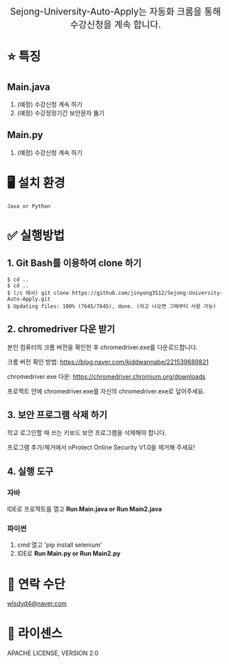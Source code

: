 <p align='center' style='font-size:150%'>Sejong-University-Auto-Apply는 자동화 크롬을 통해 수강신청을 계속 합니다.</p>

# :star: 특징
## Main.java
1. (예정) 수강신청 계속 하기
2. (예정) 수강정정기간 보안문자 뚫기 

## Main.py
1. (예정) 수강신청 계속 하기

# :desktop_computer: 설치 환경
    Java or Python


# :white_check_mark: 실행방법

## 1.  Git Bash를 이용하여 clone 하기 
```    
$ cd .. 
$ cd .. 
$ (/c 에서) git clone https://github.com/jinyong3512/Sejong-University-Auto-Apply.git
$ Updating files: 100% (7645/7645), done. (라고 나오면 그때부터 사용 가능)
```    




## 2.  chromedriver 다운 받기

본인 컴퓨터의 크롬 버전을 확인한 후 chromedriver.exe를 다운로드합니다.

크롬 버전 확인 방법: https://blog.naver.com/kiddwannabe/221539689821

chromedriver.exe 다운: https://chromedriver.chromium.org/downloads

프로젝트 안에 chromedriver.exe를 자신의 chromedriver.exe로 덮어주세요.



## 3.  보안 프로그램 삭제 하기

학교 로그인할 때 쓰는 키보드 보안 프로그램을 삭제해야 합니다.

프로그램 추가/제거에서 nProtect Online Security V1.0을 제거해 주세요!



## 4.  실행 도구

### 자바  
IDE로 프로젝트를 열고 **Run Main.java or Run Main2.java**

### 파이썬  
1. cmd 열고 'pip install selenium'
2. IDE로 **Run Main.py or Run Main2.py**




# 📧 연락 수단
wlsdyd4@naver.com


# :page_with_curl: 라이센스
APACHE LICENSE, VERSION 2.0
